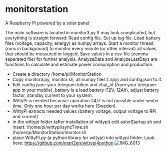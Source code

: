 # monitorstation
A Raspberry Pi powered by a solar panel

The main software is located in monitor3.py
It may look complicated, but everything is straight forward:
Read config file.
Set up log file. 
Load battery files (voltage, capacity, energy) as numpy arrays. 
Start a monitor thread (runs in background) to monitor every minute (or other interval) all values that should be measured or logged. 
Save values in a csv-file (comma seperated file) for further analysis. 
AnalyzeData and AnalyzeLastDays are functions to calculate and estimate power consumption and production.  

- Create a directory /home/pi/MonitorStation
- Copy monitor3.py, monitor.sh, all numpy files (.npy) and config.json to it. 
- Edit config.json: your telegram token and chat_id (from your telegram app in your mobile), battery is a lead battery (12V, 12Ah), adjust battery factor, standby current to your system. 
- WittyPi is needed because: operation 24/7 is not possible under winter time. Only one hour per day works here (Sweden). 
- WittyPi extracts needed values (battery voltage, output voltage to RPi and current)
- in the wittypi folder (after installation of wittypi) edit asterStartup.sh and insert: 
/home/pi/wittypi/syncTime.sh 
/home/pi/MonitorStation/monitor.sh
- place WittyPi.py (a python library for wittypi) into wittypi folder. Look here: https://github.com/marl2en/wittypi4python
![IMG_6013](https://user-images.githubusercontent.com/74545075/110316453-0c0b6100-800b-11eb-89da-db5f9a44bfba.jpg)

